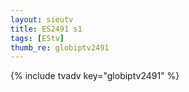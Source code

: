 ```yaml
--- 
layout: sieutv
title: ES2491 s1
tags: [EStv]
thumb_re: globiptv2491
---
```

{% include tvadv key="globiptv2491" %} 
